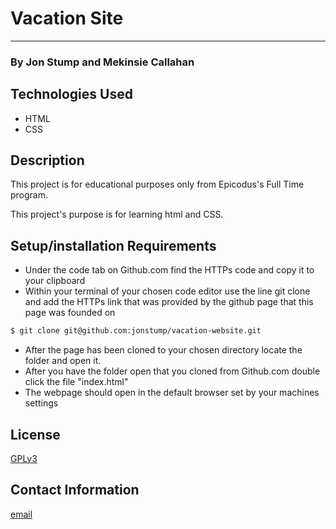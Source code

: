 # Vacation Site
<hr>

### By Jon Stump and Mekinsie Callahan

## Technologies Used
* HTML
* CSS


## Description

This project is for educational purposes only from Epicodus's Full Time program.

This project's purpose is for learning html and CSS.

## Setup/installation Requirements

* Under the code tab on Github.com find the HTTPs code and copy it to your clipboard
* Within your terminal of your chosen code editor use the line git clone and add the HTTPs link that was provided by the github page that this page was founded on
```bash
$ git clone git@github.com:jonstump/vacation-website.git
```
* After the page has been cloned to your chosen directory locate the folder and open it.
* After you have the folder open that you cloned from Github.com double click the file "index.html"
* The webpage should open in the default browser set by your machines settings

## License
[GPLv3](https://www.gnu.org/licenses/gpl-3.0.en.html)

## Contact Information
[email](mailto:jmstump@gmail.com)
